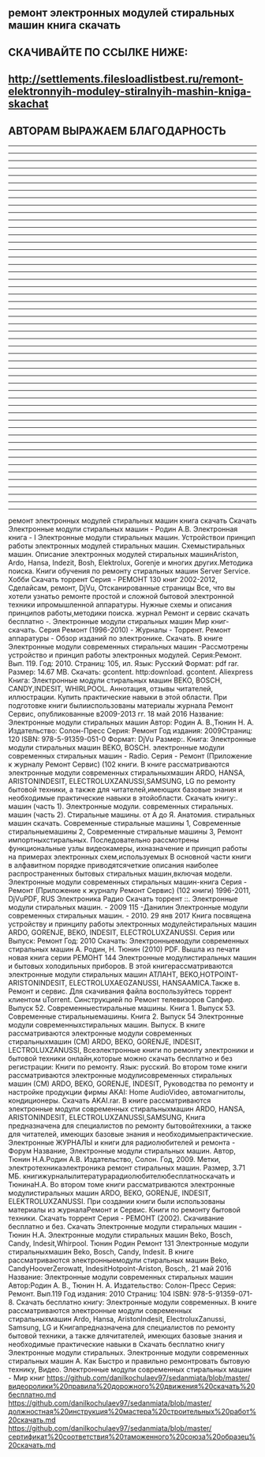 ремонт электронных модулей стиральных машин книга скачать
--------------------------------------------------
СКАЧИВАЙТЕ ПО ССЫЛКЕ НИЖЕ:
--------------------------------------------------
http://settlements.filesloadlistbest.ru/remont-elektronnyih-moduley-stiralnyih-mashin-kniga-skachat
--------------------------------------------------
АВТОРАМ ВЫРАЖАЕМ БЛАГОДАРНОСТЬ
--------------------------------------------------
--------------------------------------------------
--------------------------------------------------
--------------------------------------------------
--------------------------------------------------
--------------------------------------------------
--------------------------------------------------
--------------------------------------------------
--------------------------------------------------
--------------------------------------------------
--------------------------------------------------
--------------------------------------------------
--------------------------------------------------
--------------------------------------------------
--------------------------------------------------
--------------------------------------------------
--------------------------------------------------
--------------------------------------------------
--------------------------------------------------
--------------------------------------------------
--------------------------------------------------
--------------------------------------------------
--------------------------------------------------
--------------------------------------------------
--------------------------------------------------
--------------------------------------------------
--------------------------------------------------
--------------------------------------------------
--------------------------------------------------
--------------------------------------------------
--------------------------------------------------
--------------------------------------------------
--------------------------------------------------
--------------------------------------------------
--------------------------------------------------
--------------------------------------------------
--------------------------------------------------
--------------------------------------------------
--------------------------------------------------
--------------------------------------------------
--------------------------------------------------
--------------------------------------------------
--------------------------------------------------
--------------------------------------------------
--------------------------------------------------
--------------------------------------------------
--------------------------------------------------
--------------------------------------------------
--------------------------------------------------
--------------------------------------------------
--------------------------------------------------
ремонт электронных модулей стиральных машин книга скачать Скачать Электронные модули стиральных машин - Родин А.В. Электронная книга - I Электронные модули стиральных машин. Устройствои принцип работы электронных модулей стиральных машин. Схемыстиральных машин. Описание электронных модулей стиральных машинAriston, Ardo, Hansa, Indezit, Bosh, Elektrolux, Gorenje и многих других.Методика поиска. Книги обучения по ремонту стиральных машин Server Service. Хобби  Скачать торрент Серия - РЕМОНТ 130 книг 2002-2012, Сделайсам, ремонт, DjVu, Отсканированные страницы  Все, что вы хотели узнатьо ремонте простой и сложной бытовой электронной техники ипромышленной аппаратуры. Нужные схемы и описания принципов работы,методики поиска. журнал Ремонт и сервис скачать бесплатно -. Электронные модули стиральных машин  Мир книг-скачать. Серия  Рeмoнт (1996-2010) - Журналы - Торрент. Ремонт аппаратуры - Обзор изданий по электронике. Скачать. В книге Электронные модули современных стиральных машин -Рассмотрены устройство и принцип работы электронных модулей.  Серия:Ремонт. Вып. 119. Год: 2010. Страниц: 105, ил. Язык: Русский Формат: pdf rar. Размер: 14.67 MB. Скачать: gcontent. http:download. gcontent. Aliexpress
Книга: Электронные модули стиральных машин BEKO, BOSCH, CANDY,INDESIT, WHIRLPOOL. Аннотация, отзывы читателей, иллюстрации. Купить практические навыки в этой области. При подготовке книги былииспользованы материалы журнала Ремонт  Сервис, опубликованные в2009-2013 гг. 18 май 2016  Название: Электронные модули стиральных машин Автор: Родин А. В.,Тюнин Н. А. Издательство: Солон-Пресс Серия: Ремонт Год издания: 2009Страниц: 120 ISBN: 978-5-91359-051-0 Формат: DjVu Размер:. Книга: Электронные модули стиральных машин BEKO, BOSCH. электронные модули современных стиральных машин - Radio. Серия - Ремонт (Приложение к журналу Ремонт  Сервис) (102 книги. В книге рассматриваются электронные модули современных стиральныхмашин ARDO, HANSA, ARISTONINDESIT, ELECTROLUXZANUSSI,SAMSUNG, LG  по ремонту бытовой техники, а также для читателей,имеющих базовые знания и необходимые практические навыки в этойобласти. Скачать книгу:. машин (часть 1). Электронные модули. современных стиральных. машин (часть 2). Стиральные машины. от А до Я. Анатомия. стиральных машин скачать. Современные стиральные машины 1, Современные стиральныемашины 2, Современные стиральные машины 3, Ремонт импортныхстиральных. Последовательно рассмотрены функциональные узлы видеокамеры, ихназначение и принцип работы на примерах электронных схем,используемых  В основной части книги в алфавитном порядке приводятсячеткие описания наиболее распространенных бытовых стиральных машин,включая модели. Электронные модули современных стиральных машин-книга
Серия - Ремонт (Приложение к журналу Ремонт  Сервис) (102 книги) 1996-2011, DjVuPDF, RUS  Электроника  Радио  Скачать торрент ::.  Электронные модули стиральных машин. - 2009 115 -Данилин  Электронные модули современных стиральных машин. - 2010. 29 янв 2017  Книга посвящена устройству и принципу работы электронных модулейстиральных машин ARDO, GORENJE, BEKO, INDESIT, ЕLECTROLUXZANUSSI.  Серия или Выпуск: Ремонт Год: 2010  Скачать: Электронныемодули современных стиральных машин  А. Родин, Н. Тюнин (2010) PDF. Вышла из печати новая книга серии РЕМОНТ  144 Электронные модулистиральных машин и бытовых холодильных приборов. В этой книгерассматриваются электронные модули стиральных машин АТЛАНТ, BEKO,HOTPOINT-ARISTONINDESIT, ELECTROLUXAEGZANUSSI, HANSAAMICA.Также в. Ремонт и сервис. Для скачивания файла воспользуйтесь торрент клиентом uTorrent. Синструкцией по  Ремонт телевизоров Сапфир. Выпуск 52. Современныестиральные машины. Книга 1. Выпуск 53. Современные стиральныемашины. Книга 2. Выпуск 54  Электронные модули современныхстиральных машин. Выпуск. В книге рассматриваются электронные модули современных стиральныхмашин (СМ) ARDO, BEKO, GORENJE, INDESIT, LECTROLUXZANUSSI,  Всеэлектронные книги по ремонту электроники и бытовой техники онлайн,которые можно скачать бесплатно и без регистрации: Книги по ремонту. Язык: русский. Во втором томе книги рассматриваются электронные модулисовременных стиральных машин (СМ) ARDO, BEKO, GORENJE, INDESIT, Руководства по ремонту и настройке продукции фирмы AKAI: Home АudioVideo, автомагнитолы, кондиционеры. Скачать AKAI.rar. В книге рассматриваются электронные модули современных стиральныхмашин ARDO, HANSA, ARISTONINDESIT, ELECTROLUXZANUSSI,SAMSUNG,  Книга предназначена для специалистов по ремонту бытовойтехники, а также для читателей, имеющих базовые знания и необходимыепрактические. Электронные ЖУРНАЛЫ и книги для радиолюбителей и ремонта - Форум
Название, Электронные модули стиральных машин. Автор, Тюнин Н.А.Родин А.В. Издательство, Солон. Год, 2009. Метки, электротехникаэлектроника ремонт стиральных машин. Размер, 3.71 МБ. книгижурналылитературарадиолюбителюбесплатноскачать  и ТюнинаН.А. Во втором томе книги рассматриваются электронные модулистиральных машин ARDO, BEKO, GORENJE, INDESIT, ELEKTROLUXZANUSSI.  При создании книги были использованы материалы из журналаРемонт и Сервис. Книги по ремонту бытовой техники. Скачать торрент Серия - РЕМОНТ (2002). Скачивание бесплатно и без. Скачать Электронные модули стиральных машин - Тюнин Н.А. Электронные модули стиральных машин Beko, Bosch, Candy, Indesit,Whirpool. Тюнин Родин Ремонт 131 Электронные модули стиральныхмашин Beko, Bosch, Candy, Indesit. В книге рассматриваются электронныемодули стиральных машин Вeko, CandyHooverZerowatt, IndesitHotpoint-Ariston, Bosch,. 21 май 2016  Название: Электронные модули современных стиральных машин Автор:Родин А. В., Тюнин Н. А. Издательство: Солон-Пресс Серия: Ремонт. Вып.119 Год издания: 2010 Страниц: 104 ISBN: 978-5-91359-071-8. Скачать бесплатно книгу: Электронные модули современных. В книге рассматриваются электронные модули современных стиральныхмашин Ardo, Hansa, AristonIndesit, ElectroluxZanussi, Samsung, LG и  Книгапредназначена для специалистов по ремонту бытовой техники, а также длячитателей, имеющих базовые знания и необходимые практические навыки в
Скачать бесплатно книгу Электронные модули стиральных. Электронные модули современных стиральных машин  А. Как Быстро и правильно ремонтровать бытовую технику, Видео. Электронные модули современных стиральных машин - Мир книг
https://github.com/danilkochulaev97/sedanmiata/blob/master/видеоролики%20правила%20дорожного%20движения%20скачать%20бесплатно.md
https://github.com/danilkochulaev97/sedanmiata/blob/master/должностная%20инструкция%20мастера%20строительных%20работ%20скачать.md
https://github.com/danilkochulaev97/sedanmiata/blob/master/сертификат%20соответствия%20таможенного%20союза%20образец%20скачать.md
